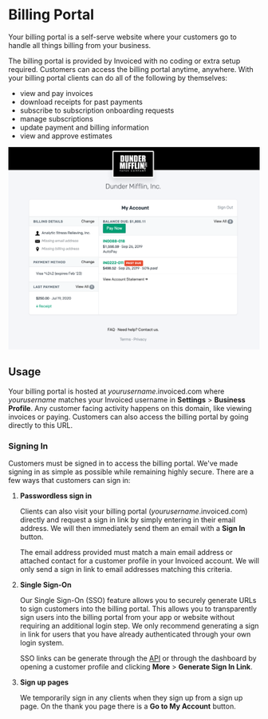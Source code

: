 # Billing Portal

Your billing portal is a self-serve website where your customers go to handle all things billing from your business.

The billing portal is provided by Invoiced with no coding or extra setup required. Customers can access the billing portal anytime, anywhere. With your billing portal clients can do all of the following by themselves:

- view and pay invoices
- download receipts for past payments
- subscribe to subscription onboarding requests
- manage subscriptions
- update payment and billing information
- view and approve estimates

![Billing Portal My Account](../img/billing-portal-my-account.png)

## Usage

Your billing portal is hosted at *yourusername*.invoiced.com where *yourusername* matches your Invoiced username in **Settings** > **Business Profile**. Any customer facing activity happens on this domain, like viewing invoices or paying. Customers can also access the billing portal by going directly to this URL.

### Signing In

Customers must be signed in to access the billing portal. We've made signing in as simple as possible while remaining highly secure. There are a few ways that customers can sign in:

1. **Passwordless sign in**

   Clients can also visit your billing portal (*yourusername*.invoiced.com) directly and request a sign in link by simply entering in their email address. We will then immediately send them an email with a **Sign In** button.

   The email address provided must match a main email address or attached contact for a customer profile in your Invoiced account. We will only send a sign in link to email addresses matching this criteria.

2. **Single Sign-On**

	Our Single Sign-On (SSO) feature allows you to securely generate URLs to sign customers into the billing portal. This allows you to transparently sign users into the billing portal from your app or website without requiring an additional login step. We only recommend generating a sign in link for users that you have already authenticated through your own login system.

	SSO links can be generate through the [API](/docs/dev/single-sign-on) or through the dashboard by opening a customer profile and clicking **More** > **Generate Sign In Link**.

3. **Sign up pages**

    We temporarily sign in any clients when they sign up from a sign up page. On the thank you page there is a **Go to My Account** button.